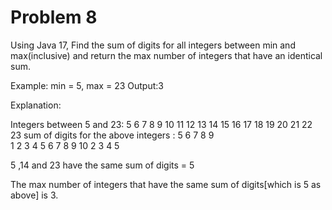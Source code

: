 # Problem 8

Using Java 17, Find the sum of digits for all integers between 
min and max(inclusive) and return the max number of integers 
that have an identical sum.

Example: 
min = 5,
max = 23
Output:3

Explanation:

Integers between 5 and 23:               5 6 7 8 9 10 11 12 13 14 15 16 17 18 19 20 21 22 23
sum of digits for the above integers :   5 6 7 8 9  
1  2 3  4  5  6   7  8  9 10
2  3  4  5

5 ,14 and 23 have the same sum of digits = 5


The max number of integers that have the same sum of digits[which is 5 as above] is 3.

